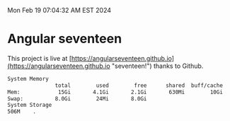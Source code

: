 Mon Feb 19 07:04:32 AM EST 2024

# Angular seventeen


This project is live at [https://angularseventeen.github.io](https://angularseventeen.github.io "seventeen!") thanks to Github.

```bash
System Memory
               total        used        free      shared  buff/cache   available
Mem:            15Gi       4.1Gi       2.1Gi       630Mi        10Gi        11Gi
Swap:          8.0Gi        24Mi       8.0Gi
System Storage
506M	.

